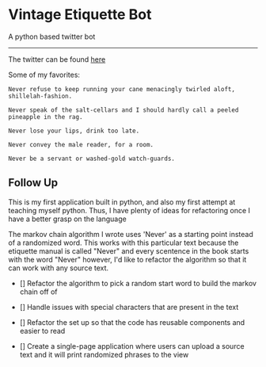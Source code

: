 # Vintage Etiquette Bot

A python based twitter bot

---

The twitter can be found [here](https://twitter.com/etiquette_bot)

Some of my favorites:

`Never refuse to keep running your cane menacingly twirled aloft, shillelah-fashion.`

`Never speak of the salt-cellars and I should hardly call a peeled pineapple in the rag.`

`Never lose your lips, drink too late.`

`Never convey the male reader, for a room.`

`Never be a servant or washed-gold watch-guards.`

## Follow Up

This is my first application built in python, and also my first attempt at teaching myself python. 
Thus, I have plenty of ideas for refactoring once I have a better grasp on the language

The markov chain algorithm I wrote uses 'Never' as a starting point instead of a randomized word. This works with this particular text because the etiquette manual is called "Never" and every scentence in the book starts with the word "Never" however, I'd like to refactor the algorithm so that it can work with any source text.

- [] Refactor the algorithm to pick a random start word to build the markov chain off of

- [] Handle issues with special characters that are present in the text 

- [] Refactor the set up so that the code has reusable components and easier to read

- [] Create a single-page application where users can upload a source text and it will print randomized phrases to the view
